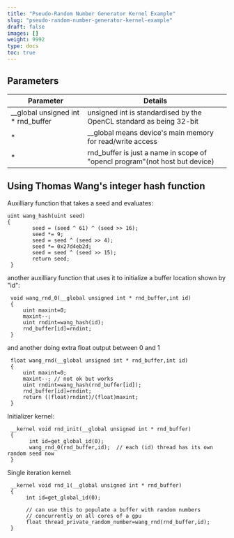 ```yaml
---
title: "Pseudo-Random Number Generator Kernel Example"
slug: "pseudo-random-number-generator-kernel-example"
draft: false
images: []
weight: 9992
type: docs
toc: true
---
```


## Parameters
| Parameter | Details |
| ------ | ------ |
| __global unsigned int * rnd_buffer   | unsigned int is standardised by the OpenCL standard as being 32-bit |
|  *  | __global means device's main memory for read/write access | 
|  *  | rnd_buffer is just a name in scope of "opencl program"(not host but device) |

## Using Thomas Wang's integer hash function
Auxilliary function that takes a seed and evaluates:

    uint wang_hash(uint seed)
    {
            seed = (seed ^ 61) ^ (seed >> 16);
            seed *= 9;
            seed = seed ^ (seed >> 4);
            seed *= 0x27d4eb2d;
            seed = seed ^ (seed >> 15);
            return seed;
     }

another auxilliary function that uses it to initialize a buffer location shown by "id":

     void wang_rnd_0(__global unsigned int * rnd_buffer,int id)                
     {
         uint maxint=0;
         maxint--;
         uint rndint=wang_hash(id);
         rnd_buffer[id]=rndint;
     }

and another doing extra float output between 0 and 1

     float wang_rnd(__global unsigned int * rnd_buffer,int id)                
     {
         uint maxint=0;
         maxint--; // not ok but works
         uint rndint=wang_hash(rnd_buffer[id]);
         rnd_buffer[id]=rndint;
         return ((float)rndint)/(float)maxint;
     }

Initializer kernel:

     __kernel void rnd_init(__global unsigned int * rnd_buffer)
     {
           int id=get_global_id(0);
           wang_rnd_0(rnd_buffer,id);  // each (id) thread has its own random seed now           
     }

Single iteration kernel:

     __kernel void rnd_1(__global unsigned int * rnd_buffer)
     {
          int id=get_global_id(0);

          // can use this to populate a buffer with random numbers 
          // concurrently on all cores of a gpu
          float thread_private_random_number=wang_rnd(rnd_buffer,id);
     }

